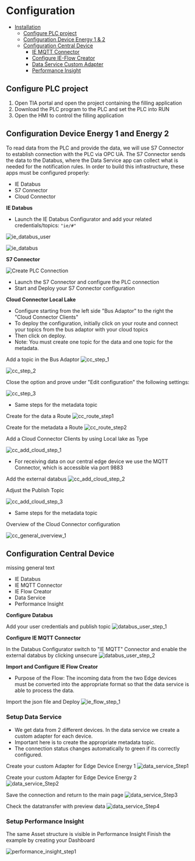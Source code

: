 # Configuration

- [Installation](#installation)
    - [Configure PLC project](#configure-plc-project)
    - [Configuration Device Energy 1 & 2](#configuration-device-energy-1-and-energy-2)
    - [Configuration Central Device](#configuration-central-device)
        - [IE MQTT Connector](#mqtt-connector)
        - [Configure IE-Flow Creator](#ie-flow-creator)
        - [Data Service Custom Adapter](#dataservice-custom-adapter)
        - [Performance Insight](#performance-insight-dashboard)
   
## Configure PLC project

1) Open TIA portal and open the project containing the filling application
2) Download the PLC program to the PLC and set the PLC into RUN
3) Open the HMI to control the filling application   
   
## Configuration Device Energy 1 and Energy 2 

To read data from the PLC and provide the data, we will use S7 Connector to establish connection with the PLC via OPC UA.
The S7 Connector sends the data to the Databus, where the Data Service app can collect what is needed for the notification rules.
In order to build this infrastructure, these apps must be configured properly:

- IE Databus
- S7 Connector
- Cloud Connector

**IE Databus**

- Launch the IE Databus Configurator and add your related credentials/topics:
`"ie/#"`

![ie_databus_user](graphics/IE_Databus_User.png)

![ie_databus](graphics/IE_Databus.png)

**S7 Connector**

![Create PLC Connection](graphics/add_data_source.png)

- Launch the S7 Connector and configure the PLC connection 
- Start and Deploy your S7 Connector configuration

**Cloud Connector Local Lake**

- Configure starting from the left side "Bus Adaptor" to the right the "Cloud Connector Clients"
- To deploy the configuration, initially click on your route and connect your topics from the bus adaptor with your cloud topics 
- Then click on deploy. 
- Note: You must create one topic for the data and one topic for the metadata. 

Add a topic in the Bus Adaptor
![cc_step_1](graphics/cc_step_1.png)

![cc_step_2](graphics/cc_step_1.png)

Close the option and prove under "Edit configuration" the following settings: 

![cc_step_3](graphics/cc_step_3.png)

- Same steps for the metadata topic

Create for the data a Route
![cc_route_step1](graphics/cc_route_step1.png)

Create for the metadata a Route
![cc_route_step2](graphics/cc_route_step2.png)

 Add a Cloud Connector Clients by using Local lake as Type
 
![cc_add_cloud_step_1](graphics/cc_add_cloud_step_1.png)

- For receiving data on our central edge device we use the MQTT Connector, which is accessible via port 9883

Add the external databus
![cc_add_cloud_step_2](graphics/cc_add_cloud_step_2.png)

Adjust the Publish Topic

![cc_add_cloud_step_3](graphics/cc_add_cloud_step_3.png)

- Same steps for the metadata topic

Overview of the Cloud Connector configuration

![cc_general_overview_1](graphics/cc_general_overview_1.png)

## Configuration Central Device 

missing general text 

- IE Databus
- IE MQTT Connector
- IE Flow Creator
- Data Service
- Performance Insight

**Configure Databus**

Add your user credentials and publish topic
![databus_user_step_1](graphics/databus_user_step_1.png)

**Configure IE MQTT Connector**

In the Databus Configurator switch to "IE MQTT" Connector and enable the external databus by clicking unsecure
![databus_user_step_2](graphics/databus_user_step_2.png)

**Import and Configure IE Flow Creator**

- Purpose of the Flow: The incoming data from the two Edge devices must be converted into the appropriate format so that the data service is able to process the data. 

Import the json file and Deploy
![ie_flow_step_1](graphics/ie_flow_step_1.png)


### Setup Data Service

- We get data from 2 different devices. In the data service we create a custom adapter for each device. 
- Important here is to create the appropriate metadata topic.
- The connection status changes automatically to green if its correctly configured. 

Create your custom Adapter for Edge Device Energy 1
![data_service_Step1](graphics/data_service_Step1.png)

Create your custom Adapter for Edge Device Energy 2
![data_service_Step2](graphics/data_service_Step2.png)

Save the connection and return to the main page
![data_service_Step3](graphics/data_service_Step3.png)

Check the datatransfer with preview data
![data_service_Step4](graphics/data_service_Step4.png)


### Setup Performance Insight 

The same Asset structure is visible in Performance Insight
Finish the example by creating your Dashboard

![performance_insight_step1](graphics/performance_insight_step1.png)



